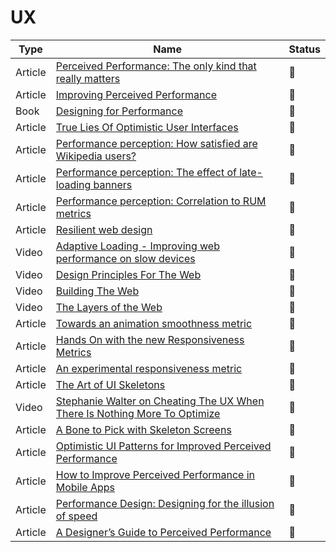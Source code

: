 # UX

| Type    | Name                                                                                                                                                              | Status          |
| ------- | ----------------------------------------------------------------------------------------------------------------------------------------------------------------- | --------------- |
| Article | [Perceived Performance: The only kind that really matters](https://www.youtube.com/watch?v=USH4iPQ44LQ)                                                           | :bookmark_tabs: |
| Article | [Improving Perceived Performance](./improve-perceived-performance.pdf)                                                                                            | :bookmark_tabs: |
| Book    | [Designing for Performance](https://designingforperformance.com)                                                                                                  | :bookmark_tabs: |
| Article | [True Lies Of Optimistic User Interfaces](https://www.smashingmagazine.com/2016/11/true-lies-of-optimistic-user-interfaces)                                       | :bookmark_tabs: |
| Article | [Performance perception: How satisfied are Wikipedia users?](https://techblog.wikimedia.org/2019/05/29/performance-perception-how-satisfied-are-wikipedia-users)  | :bookmark_tabs: |
| Article | [Performance perception: The effect of late-loading banners](https://techblog.wikimedia.org/2019/06/13/performance-perception-the-effect-of-late-loading-banners) | :bookmark_tabs: |
| Article | [Performance perception: Correlation to RUM metrics](https://techblog.wikimedia.org/2019/06/17/performance-perception-correlation-to-rum-metrics)                 | :bookmark_tabs: |
| Article | [Resilient web design](https://resilientwebdesign.com)                                                                                                            | :bookmark_tabs: |
| Video   | [Adaptive Loading - Improving web performance on slow devices](https://www.youtube.com/watch?v=puUPpVrIRkc&t=488s)                                                | :bookmark_tabs: |
| Video   | [Design Principles For The Web](https://vimeo.com/496918165)                                                                                                      | :bookmark_tabs: |
| Video   | [Building The Web](https://www.youtube.com/watch?v=b2PaxNwr9nI)                                                                                                   | :bookmark_tabs: |
| Video   | [The Layers of the Web](https://www.youtube.com/watch?v=96DCTASFniI&list=PLgaHsrPMLcFBD8kHNmgeBstA3zOxY_x-j&index=3)                                              | :bookmark_tabs: |
| Article | [Towards an animation smoothness metric](https://web.dev/smoothness)                                                                                              | :bookmark_tabs: |
| Article | [Hands On with the new Responsiveness Metrics](https://calendar.perfplanet.com/2021/hands-on-with-the-new-responsiveness-metrics)                                 | :bookmark_tabs: |
| Article | [An experimental responsiveness metric](https://web.dev/responsiveness)                                                                                           | :bookmark_tabs: |
| Article | [The Art of UI Skeletons](http://farmdev.com/thoughts/108/the-art-of-ui-skeletons)                                                                                | :bookmark_tabs: |
| Video   | [Stephanie Walter on Cheating The UX When There Is Nothing More To Optimize](https://vimeo.com/251825705)                                                         | :bookmark_tabs: |
| Article | [A Bone to Pick with Skeleton Screens](https://www.viget.com/articles/a-bone-to-pick-with-skeleton-screens)                                                       | :bookmark_tabs: |
| Article | [Optimistic UI Patterns for Improved Perceived Performance](https://simonhearne.com/2021/optimistic-ui-patterns)                                                  | :bookmark_tabs: |
| Article | [How to Improve Perceived Performance in Mobile Apps](https://instamobile.io/mobile-design/perceived-performance-mobile-apps)                                     | :bookmark_tabs: |
| Article | [Performance Design: Designing for the illusion of speed](https://uxdesign.cc/performance-design-designing-for-the-illusion-of-speed-576110e9e558)                | :bookmark_tabs: |
| Article | [A Designer’s Guide to Perceived Performance](https://marvelapp.com/blog/a-designers-guide-to-perceived-performance)                                              | :bookmark_tabs: |
